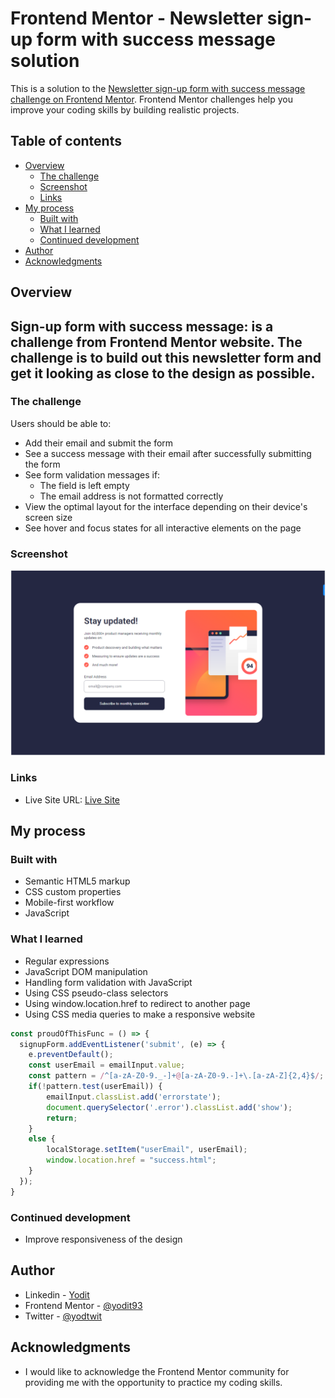 # Frontend Mentor - Newsletter sign-up form with success message solution

This is a solution to the [Newsletter sign-up form with success message challenge on Frontend Mentor](https://www.frontendmentor.io/challenges/newsletter-signup-form-with-success-message-3FC1AZbNrv). Frontend Mentor challenges help you improve your coding skills by building realistic projects. 

## Table of contents

- [Overview](#overview)
  - [The challenge](#the-challenge)
  - [Screenshot](#screenshot)
  - [Links](#links)
- [My process](#my-process)
  - [Built with](#built-with)
  - [What I learned](#what-i-learned)
  - [Continued development](#continued-development)
- [Author](#author)
- [Acknowledgments](#acknowledgments)

## Overview
## Sign-up form with success message: is a challenge from Frontend Mentor website. The challenge is to build out this newsletter form and get it looking as close to the design as possible.

### The challenge

Users should be able to:

- Add their email and submit the form
- See a success message with their email after successfully submitting the form
- See form validation messages if:
  - The field is left empty
  - The email address is not formatted correctly
- View the optimal layout for the interface depending on their device's screen size
- See hover and focus states for all interactive elements on the page

### Screenshot

![](./design/desktop-signup.PNG)

### Links

- Live Site URL: [Live Site](https://yodit93.github.io/Newsletter-sign-up-form/)

## My process

### Built with

- Semantic HTML5 markup
- CSS custom properties
- Mobile-first workflow
- JavaScript

### What I learned
- Regular expressions
- JavaScript DOM manipulation
- Handling form validation with JavaScript
- Using CSS pseudo-class selectors
- Using window.location.href to redirect to another page
- Using CSS media queries to make a responsive website

```js
const proudOfThisFunc = () => {
  signupForm.addEventListener('submit', (e) => {
    e.preventDefault();
    const userEmail = emailInput.value;
    const pattern = /^[a-zA-Z0-9._-]+@[a-zA-Z0-9.-]+\.[a-zA-Z]{2,4}$/;
    if(!pattern.test(userEmail)) {
        emailInput.classList.add('errorstate');
        document.querySelector('.error').classList.add('show');
        return;
    }
    else {
        localStorage.setItem("userEmail", userEmail);
        window.location.href = "success.html";
    }
  });
}
```

### Continued development

- Improve responsiveness of the design

## Author

- Linkedin - [Yodit](https://www.linkedin.com/in/yodit-abebe-ayalew/)
- Frontend Mentor - [@yodit93](https://www.frontendmentor.io/profile/yodit93)
- Twitter - [@yodtwit](https://twitter.com/yodtwit)

## Acknowledgments

- I would like to acknowledge the Frontend Mentor community for providing me with the opportunity to practice my coding skills.
